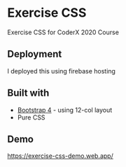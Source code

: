 # Exercise CSS
Exercise CSS for CoderX 2020 Course
## Deployment
I deployed this using firebase hosting
## Built with
* [Bootstrap 4](https://getbootstrap.com/) - using 12-col layout
* Pure CSS
## Demo
https://exercise-css-demo.web.app/
